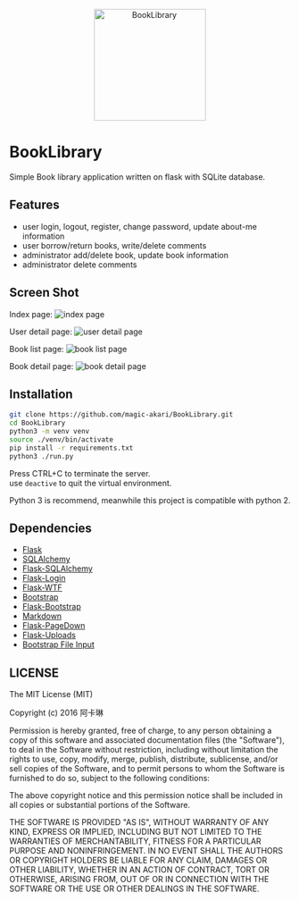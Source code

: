 <p align="center"><img src="app/static/img/horizontal.png" alt="BookLibrary" height="200px"></p>

# BookLibrary
Simple Book library application written on flask with SQLite database.

## Features
* user login, logout, register, change password, update about-me information
* user borrow/return books, write/delete comments
* administrator add/delete book, update book information
* administrator delete comments

## Screen Shot
Index page:
![index page](https://cloud.githubusercontent.com/assets/7829098/18173715/3e9ccc62-709d-11e6-820d-1cad1e6822b7.png)

User detail page:
![user detail page](https://cloud.githubusercontent.com/assets/7829098/18173713/3e324018-709d-11e6-9a64-b8c7e87b1f2d.png)

Book list page:
![book list page](https://cloud.githubusercontent.com/assets/7829098/18173712/3defdba6-709d-11e6-99f4-aa0471c75af0.png)

Book detail page:
![book detail page](https://cloud.githubusercontent.com/assets/7829098/18173711/3dbdfe92-709d-11e6-8a63-85c64717ac70.png)

## Installation
```sh
git clone https://github.com/magic-akari/BookLibrary.git
cd BookLibrary
python3 -m venv venv
source ./venv/bin/activate
pip install -r requirements.txt
python3 ./run.py
```

Press CTRL+C to terminate the server.  
use `deactive` to quit the virtual environment.

Python 3 is recommend, meanwhile this project is compatible with python 2.


## Dependencies

- [Flask](https://github.com/mitsuhiko/flask)
- [SQLAlchemy](https://github.com/zzzeek/sqlalchemy)
- [Flask-SQLAlchemy](https://github.com/mitsuhiko/flask-sqlalchemy)
- [Flask-Login](https://github.com/maxcountryman/flask-login)
- [Flask-WTF](https://github.com/lepture/flask-wtf)
- [Bootstrap](http://getbootstrap.com/)
- [Flask-Bootstrap](https://github.com/mbr/flask-bootstrap)
- [Markdown](https://pythonhosted.org/Markdown/)
- [Flask-PageDown](https://github.com/miguelgrinberg/Flask-PageDown)
- [Flask-Uploads](https://packages.python.org/Flask-Uploads/)
- [Bootstrap File Input](https://github.com/kartik-v/bootstrap-file-input)

## LICENSE
The MIT License (MIT)

Copyright (c) 2016 阿卡琳

Permission is hereby granted, free of charge, to any person obtaining a copy
of this software and associated documentation files (the "Software"), to deal
in the Software without restriction, including without limitation the rights
to use, copy, modify, merge, publish, distribute, sublicense, and/or sell
copies of the Software, and to permit persons to whom the Software is
furnished to do so, subject to the following conditions:

The above copyright notice and this permission notice shall be included in all
copies or substantial portions of the Software.

THE SOFTWARE IS PROVIDED "AS IS", WITHOUT WARRANTY OF ANY KIND, EXPRESS OR
IMPLIED, INCLUDING BUT NOT LIMITED TO THE WARRANTIES OF MERCHANTABILITY,
FITNESS FOR A PARTICULAR PURPOSE AND NONINFRINGEMENT. IN NO EVENT SHALL THE
AUTHORS OR COPYRIGHT HOLDERS BE LIABLE FOR ANY CLAIM, DAMAGES OR OTHER
LIABILITY, WHETHER IN AN ACTION OF CONTRACT, TORT OR OTHERWISE, ARISING FROM,
OUT OF OR IN CONNECTION WITH THE SOFTWARE OR THE USE OR OTHER DEALINGS IN THE
SOFTWARE.
